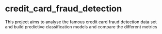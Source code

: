 # credit_card_fraud_detection
This project aims to analyse the famous credit card fraud detection data set and build predictive classification models and compare the different metrics
